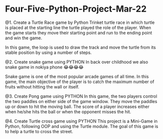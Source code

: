 # Four-Five-Python-Project-Mar-22

@1. Create a Turtle Race game by Python
Trinket turtle race in which turtle is placed at the starting line the turtle played the role of the player. When the game starts they move their starting point and run to the ending point and win the game.

In this game, the loop is used to draw the track and move the turtle from its stable position by using a number of steps.

@2. Create snake game using PYTHON
In back over childhood we also snake game in nokiya phone 😂😂😂😂

Snake game is one of the most popular arcade games of all time. In this game, the main objective of the player is to catch the maximum number of fruits without hitting the wall or itself. 

@3. Create Pong game using PYTHON
In this game, the two players control the two paddles on either side of the game window. They move the paddles up or down to hit the moving ball. The score of a player increases either when he/she hits the ball or when the opponent misses the hit.

@4. Create Turtle cross game using PYTHON
This project is a Mini-Game in Python, following OOP and using the Turtle module. The goal of this game is to help a turtle to cross the street.
